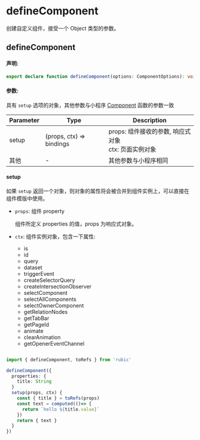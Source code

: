 # defineComponent

创建自定义组件，接受一个 Object 类型的参数。

## defineComponent

#### 声明:

```ts
export declare function defineComponent(options: ComponentOptions): void
```

#### 参数:

具有 `setup` 选项的对象，其他参数与小程序 [Component](https://developers.weixin.qq.com/miniprogram/dev/reference/api/Component.html) 函数的参数一致

| Parameter | Type                     | Description                                              |
| --------- | ------------------------ | -------------------------------------------------------- |
| setup     | (props, ctx) => bindings | props: 组件接收的参数, 响应式对象 <br> ctx: 页面实例对象 |
| 其他      | -                        | 其他参数与小程序相同                                     |

#### setup

如果 `setup` 返回一个对象，则对象的属性将会被合并到组件实例上，可以直接在组件模版中使用。

- `props`: 组件 property

  组件所定义 properties 的值，props 为响应式对象。

- `ctx`: 组件实例对象，包含一下属性:
  - is
  - id
  - query
  - dataset
  - triggerEvent
  - createSelectorQuery
  - createIntersectionObserver
  - selectComponent
  - selectAllComponents
  - selectOwnerComponent
  - getRelationNodes
  - getTabBar
  - getPageId
  - animate
  - clearAnimation
  - getOpenerEventChannel

```ts

import { defineComponent, toRefs } from 'rubic'

defineComponent({
  properties: {
    title: String
  }
  setup(props, ctx) {
    const { title } = toRefs(props)
    const text = computed(()=> {
      return `hello ${title.value}`
    })
    return { text }
  }
})

```
